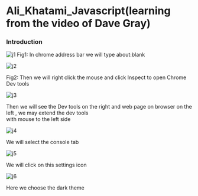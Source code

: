 # Ali_Khatami_Javascript(learning from the video of Dave Gray)

### Introduction

![j1](https://github.com/C191068/Ali_Khatami_JS/assets/89090776/a5949854-9e4a-4045-8df2-a91144b9d98a)
Fig1: In chrome address bar we will type about:blank <br>

![j2](https://github.com/C191068/Ali_Khatami_JS/assets/89090776/2594a3f7-ed9a-44ae-9299-47c0c4bf9ff5)

Fig2: Then we will right click the mouse and click Inspect to open Chrome Dev tools <br>

![j3](https://github.com/C191068/Ali_Khatami_JS/assets/89090776/937f038b-dc11-47dc-9679-ea7c3943c67d)

Then we will see the Dev tools on the right and web page on browser  on the left , we may extend the dev tools <br>
with mouse to the left side <br>

![j4](https://github.com/C191068/Ali_Khatami_JS/assets/89090776/d5583860-a2a3-40eb-a56c-08b354bf8096)

We will select the console tab <br>

![j5](https://github.com/C191068/Ali_Khatami_JS/assets/89090776/af67d0e2-3386-4215-97cd-5c6a2566b09c)

We will click on this settings icon <br>

![j6](https://github.com/C191068/Ali_Khatami_JS/assets/89090776/6825c2ee-ecb0-41c9-837a-d8b8d66e2cdd)

Here we choose the dark theme <br>













